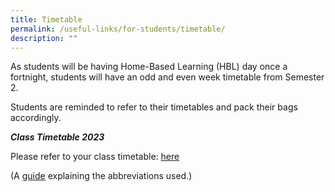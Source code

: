 ```yaml
---
title: Timetable
permalink: /useful-links/for-students/timetable/
description: ""
---
```

As students will be having Home-Based Learning (HBL) day once a fortnight, students will have an odd and even week timetable from Semester 2.

Students are reminded to refer to their timetables and pack their bags accordingly.

***Class Timetable 2023*** 

Please refer to your class timetable:
[here](/files/2023%20semester%202%20timetable%20for%20each%20class%20%2022%20june%201345pm.pdf)



(A [guide](/files/Useful%20Links/For%20Students/Timetable%20Abbreviations%202021%20Sem%202.pdf) explaining the abbreviations used.)